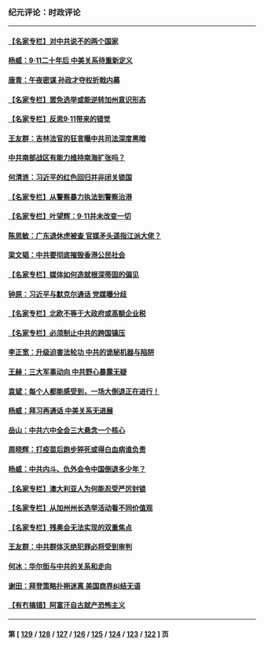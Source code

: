 ### 纪元评论：时政评论
---
#### [【名家专栏】对中共说不的两个国家](../../pages/nsc1025/n13227986.md) 
#### [杨威：9‧11二十年后 中美关系待重新定义](../../pages/nsc1025/n13228383.md) 
#### [唐青：午夜密谋 孙政才夺权折戟内幕](../../pages/nsc1025/n13228343.md) 
#### [【名家专栏】罢免选举或能逆转加州意识形态](../../pages/nsc1025/n13227966.md) 
#### [【名家专栏】反思9‧11带来的错觉](../../pages/nsc1025/n13227970.md) 
#### [王友群：吉林法官的狂言曝中共司法深度黑暗](../../pages/nsc1025/n13226841.md) 
#### [中共南部战区有能力维持南海扩张吗？](../../pages/nsc1025/n13227384.md) 
#### [何清涟：习近平的红色回归并非闭关锁国](../../pages/nsc1025/n13227052.md) 
#### [【名家专栏】从警察暴力执法到警察治港](../../pages/nsc1025/n13226379.md) 
#### [【名家专栏】叶望辉：9‧11并未改变一切](../../pages/nsc1025/n13226366.md) 
#### [陈思敏：广东退休虎被查 官媒矛头遥指江派大佬？](../../pages/nsc1025/n13226066.md) 
#### [梁文韬：中共要彻底摧毁香港公民社会](../../pages/nsc1025/n13225742.md) 
#### [【名家专栏】媒体如何造就根深蒂固的偏见](../../pages/nsc1025/n13224469.md) 
#### [钟原：习近平与默克尔通话 党媒曝分歧](../../pages/nsc1025/n13225076.md) 
#### [【名家专栏】北欧不等于大政府或高额企业税](../../pages/nsc1025/n13224518.md) 
#### [【名家专栏】必须制止中共的跨国镇压](../../pages/nsc1025/n13224394.md) 
#### [李正宽：升级迫害法轮功 中共的诡秘机器与陷阱](../../pages/nsc1025/n13223775.md) 
#### [王赫：三大军事动向 中共野心暴露无疑](../../pages/nsc1025/n13223883.md) 
#### [袁斌：每个人都能感受到，一场大倒退正在进行！](../../pages/nsc1025/n13223950.md) 
#### [杨威：拜习再通话 中美关系无进展](../../pages/nsc1025/n13223630.md) 
#### [岳山：中共六中全会三大悬念一个核心](../../pages/nsc1025/n13222741.md) 
#### [周晓辉：打疫苗后跑步猝死或得白血病谁负责](../../pages/nsc1025/n13222732.md) 
#### [杨威：中共内斗、仇外会令中国倒退多少年？](../../pages/nsc1025/n13223018.md) 
#### [【名家专栏】澳大利亚人为何能忍受严厉封锁](../../pages/nsc1025/n13222040.md) 
#### [【名家专栏】从加州州长选举活动看不同价值观](../../pages/nsc1025/n13222017.md) 
#### [【名家专栏】残奥会无法实现的双重焦点](../../pages/nsc1025/n13222015.md) 
#### [王友群：中共群体灭绝犯罪必将受到审判](../../pages/nsc1025/n13222583.md) 
#### [何冰：华尔街与中共的关系和走向](../../pages/nsc1025/n13220473.md) 
#### [谢田：拜登策略扑朔迷离 美国商界纠结无语](../../pages/nsc1025/n13222521.md) 
#### [【有冇搞错】阿富汗自古就产恐怖主义](../../pages/nsc1025/n13220267.md) 

---
#### 第 [ [129](./129.md) / [128](./128.md) / [127](./127.md) / [126](./126.md) / [125](./125.md) / [124](./124.md) / [123](./123.md) / [122](./122.md) ] 页
